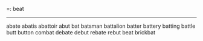 =: beat

---
abate
abatis
abattoir
abut
bat
batsman
battalion
batter
battery
batting
battle
butt
button
combat
debate
debut
rebate
rebut
beat
brickbat
